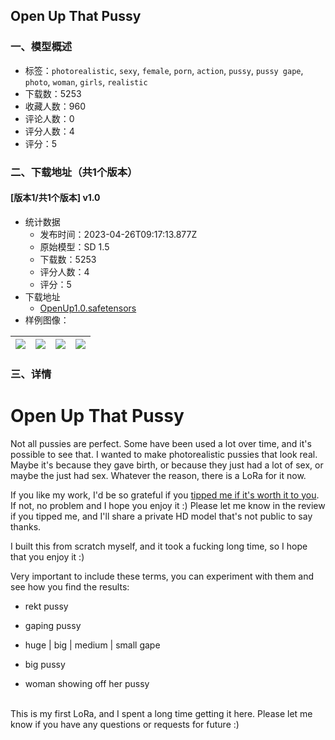 ## Open Up That Pussy
### 一、模型概述

- 标签：`photorealistic`, `sexy`, `female`, `porn`, `action`, `pussy`, `pussy gape`, `photo`, `woman`, `girls`, `realistic`
- 下载数：5253
- 收藏人数：960
- 评论人数：0
- 评分人数：4
- 评分：5

### 二、下载地址（共1个版本）

#### [版本1/共1个版本] v1.0

- 统计数据
  - 发布时间：2023-04-26T09:17:13.877Z
  - 原始模型：SD 1.5
  - 下载数：5253
  - 评分人数：4
  - 评分：5
- 下载地址
  - [OpenUp1.0.safetensors](https://civitai.com/api/download/models/55731)
- 样例图像：

| <img src="https://image.civitai.com/xG1nkqKTMzGDvpLrqFT7WA/be289e5f-5330-416c-55ae-d5e5690f1c00/width=450/607073.jpeg" /> | <img src="https://image.civitai.com/xG1nkqKTMzGDvpLrqFT7WA/b2f00f1d-8a00-4b9a-3ac9-a5a4f32ab200/width=450/604542.jpeg" /> | <img src="https://image.civitai.com/xG1nkqKTMzGDvpLrqFT7WA/02d059b6-f28f-4466-62f2-207a1cf6a800/width=450/604067.jpeg" /> | <img src="https://image.civitai.com/xG1nkqKTMzGDvpLrqFT7WA/1957d058-c561-4b3c-4858-20809bc1af00/width=450/604069.jpeg" /> |
| ---- | ---- | ---- | ---- |


### 三、详情
<h1>Open Up That Pussy</h1><p>Not all pussies are perfect. Some have been used a lot over time, and it's possible to see that. I wanted to make photorealistic pussies that look real. Maybe it's because they gave birth, or because they just had a lot of sex, or maybe the just had sex. Whatever the reason, there is a LoRa for it now.</p><p></p><p>If you like my work, I'd be so grateful if you <a rel="ugc" href="https://www.buymeacoffee.com/HotSauceloRa">tipped me if it's worth it to you</a>. If not, no problem and I hope you enjoy it :) Please let me know in the review if you tipped me, and I'll share a private HD model that's not public to say thanks.</p><p></p><p>I built this from scratch myself, and it took a fucking long time, so I hope that you enjoy it :)</p><p></p><p>Very important to include these terms, you can experiment with them and see how you find the results:</p><ul><li><p>rekt pussy</p></li></ul><ul><li><p>gaping pussy</p></li></ul><ul><li><p>huge | big | medium | small gape</p></li><li><p>big pussy</p></li><li><p>woman showing off her pussy</p></li></ul><p><br />This is my first LoRa, and I spent a long time getting it here. Please let me know if you have any questions or requests for future :)</p>